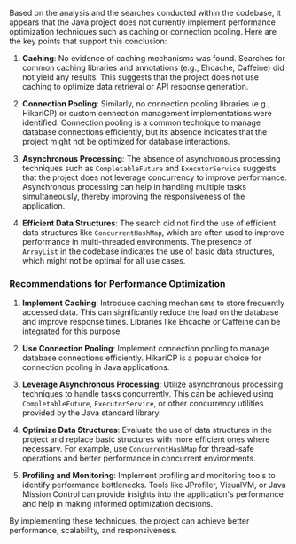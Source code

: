 Based on the analysis and the searches conducted within the codebase, it appears that the Java project does not currently implement performance optimization techniques such as caching or connection pooling. Here are the key points that support this conclusion:

1. **Caching**: No evidence of caching mechanisms was found. Searches for common caching libraries and annotations (e.g., Ehcache, Caffeine) did not yield any results. This suggests that the project does not use caching to optimize data retrieval or API response generation.

2. **Connection Pooling**: Similarly, no connection pooling libraries (e.g., HikariCP) or custom connection management implementations were identified. Connection pooling is a common technique to manage database connections efficiently, but its absence indicates that the project might not be optimized for database interactions.

3. **Asynchronous Processing**: The absence of asynchronous processing techniques such as `CompletableFuture` and `ExecutorService` suggests that the project does not leverage concurrency to improve performance. Asynchronous processing can help in handling multiple tasks simultaneously, thereby improving the responsiveness of the application.

4. **Efficient Data Structures**: The search did not find the use of efficient data structures like `ConcurrentHashMap`, which are often used to improve performance in multi-threaded environments. The presence of `ArrayList` in the codebase indicates the use of basic data structures, which might not be optimal for all use cases.

### Recommendations for Performance Optimization

1. **Implement Caching**: Introduce caching mechanisms to store frequently accessed data. This can significantly reduce the load on the database and improve response times. Libraries like Ehcache or Caffeine can be integrated for this purpose.

2. **Use Connection Pooling**: Implement connection pooling to manage database connections efficiently. HikariCP is a popular choice for connection pooling in Java applications.

3. **Leverage Asynchronous Processing**: Utilize asynchronous processing techniques to handle tasks concurrently. This can be achieved using `CompletableFuture`, `ExecutorService`, or other concurrency utilities provided by the Java standard library.

4. **Optimize Data Structures**: Evaluate the use of data structures in the project and replace basic structures with more efficient ones where necessary. For example, use `ConcurrentHashMap` for thread-safe operations and better performance in concurrent environments.

5. **Profiling and Monitoring**: Implement profiling and monitoring tools to identify performance bottlenecks. Tools like JProfiler, VisualVM, or Java Mission Control can provide insights into the application's performance and help in making informed optimization decisions.

By implementing these techniques, the project can achieve better performance, scalability, and responsiveness.